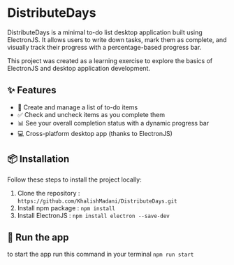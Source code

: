 # DistributeDays

DistributeDays is a minimal to-do list desktop application built using ElectronJS. It allows users to write down tasks, mark them as complete, and visually track their progress with a percentage-based progress bar.

This project was created as a learning exercise to explore the basics of ElectronJS and desktop application development.

## ✨ Features

- 📝 Create and manage a list of to-do items
- ✅ Check and uncheck items as you complete them
- 📊 See your overall completion status with a dynamic progress bar
- 💻 Cross-platform desktop app (thanks to ElectronJS)

## 📦 Installation

Follow these steps to install the project locally:
1. Clone the repository : ```https://github.com/KhalishMadani/DistributeDays.git```
2. Install npm package : ```npm install```
3. Install ElectronJS : ```npm install electron --save-dev```

## 🚀 Run the app
to start the app run this command in your terminal ```npm run start```

